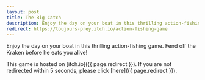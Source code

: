 ```yaml
---
layout: post
title: The Big Catch
description: Enjoy the day on your boat in this thrilling action-fishing game.  Fend off the Kraken before he eats you alive!
redirect: https://toujours-prey.itch.io/action-fishing-game
---
```

Enjoy the day on your boat in this thrilling action-fishing game.  Fend off the Kraken before he eats you alive!

This game is hosted on [itch.io]({{ page.redirect }}). If you are not redirected within 5 seconds, please click [here]({{ page.redirect }}).
